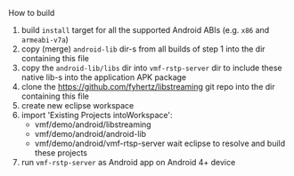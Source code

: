 How to build

1. build `install` target for all the supported Android ABIs
   (e.g. `x86` and `armeabi-v7a`)
2. copy (merge) `android-lib` dir-s from all builds of step 1
   into the dir containing this file
3. copy the `android-lib/libs` dir into `vmf-rstp-server` dir
   to include these native lib-s into the application APK package
4. clone the https://github.com/fyhertz/libstreaming git repo
   into the dir containing this file
5. create new eclipse workspace
6. import 'Existing Projects intoWorkspace':
   * vmf/demo/android/libstreaming
   * vmf/demo/android/android-lib
   * vmf/demo/android/vmf-rtsp-server
   wait eclipse to resolve and build these projects
7. run `vmf-rstp-server` as Android app on Android 4+ device
